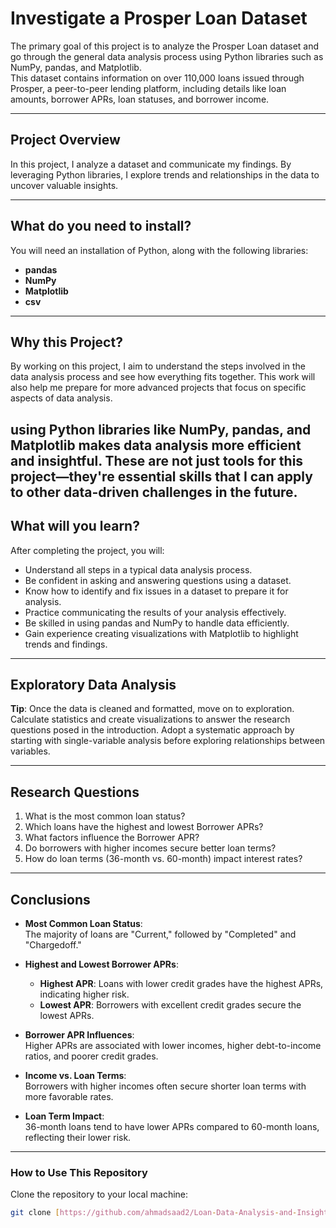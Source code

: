 # **Investigate a Prosper Loan Dataset**

The primary goal of this project is to analyze the Prosper Loan dataset and go through the general data analysis process using Python libraries such as NumPy, pandas, and Matplotlib.  
This dataset contains information on over 110,000 loans issued through Prosper, a peer-to-peer lending platform, including details like loan amounts, borrower APRs, loan statuses, and borrower income.

---

## **Project Overview**  

In this project, I analyze a dataset and communicate my findings. By leveraging Python libraries, I explore trends and relationships in the data to uncover valuable insights.  

---

## **What do you need to install?**  

You will need an installation of Python, along with the following libraries:  

- **pandas**  
- **NumPy**  
- **Matplotlib**  
- **csv**  

---

## **Why this Project?**  

By working on this project, I aim to understand the steps involved in the data analysis process and see how everything fits together. This work will also help me prepare for more advanced projects that focus on specific aspects of data analysis.  

using Python libraries like NumPy, pandas, and Matplotlib makes data analysis more efficient and insightful. These are not just tools for this project—they're essential skills that I can apply to other data-driven challenges in the future.  
---

## **What will you learn?**  

After completing the project, you will:  

- Understand all steps in a typical data analysis process.  
- Be confident in asking and answering questions using a dataset.  
- Know how to identify and fix issues in a dataset to prepare it for analysis.  
- Practice communicating the results of your analysis effectively.  
- Be skilled in using pandas and NumPy to handle data efficiently.  
- Gain experience creating visualizations with Matplotlib to highlight trends and findings.  

---

## **Exploratory Data Analysis**  

**Tip**: Once the data is cleaned and formatted, move on to exploration. Calculate statistics and create visualizations to answer the research questions posed in the introduction. Adopt a systematic approach by starting with single-variable analysis before exploring relationships between variables.  

---

## **Research Questions**  

1. What is the most common loan status?  
2. Which loans have the highest and lowest Borrower APRs?  
3. What factors influence the Borrower APR?  
4. Do borrowers with higher incomes secure better loan terms?  
5. How do loan terms (36-month vs. 60-month) impact interest rates?  

---

## **Conclusions**  

- **Most Common Loan Status**:  
  The majority of loans are "Current," followed by "Completed" and "Chargedoff."  

- **Highest and Lowest Borrower APRs**:  
  - **Highest APR**: Loans with lower credit grades have the highest APRs, indicating higher risk.  
  - **Lowest APR**: Borrowers with excellent credit grades secure the lowest APRs.  

- **Borrower APR Influences**:  
  Higher APRs are associated with lower incomes, higher debt-to-income ratios, and poorer credit grades.  

- **Income vs. Loan Terms**:  
  Borrowers with higher incomes often secure shorter loan terms with more favorable rates.  

- **Loan Term Impact**:  
  36-month loans tend to have lower APRs compared to 60-month loans, reflecting their lower risk.  

---

### **How to Use This Repository**  

 Clone the repository to your local machine:  
   ```bash
   git clone [https://github.com/ahmadsaad2/Loan-Data-Analysis-and-Insights]

